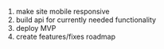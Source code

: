 1. make site mobile responsive
2. build api for currently needed functionality
3. deploy MVP
4. create features/fixes roadmap
